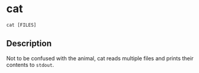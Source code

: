 # cat

```
cat [FILES]
```

## Description

Not to be confused with the animal, cat reads multiple files and prints their contents to `stdout`.
